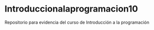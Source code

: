 # Introduccionalaprogramacion10
Repositorio para evidencia del curso de Introducción a la programación
